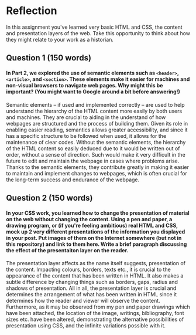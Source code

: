 # Reflection

In this assignment you've learned very basic HTML and CSS, the content and presentation layers of the web. Take this opportunity to think about how they might relate to your work as a historian. 

## Question 1 (150 words)
#### In Part 2, we explored the use of semantic elements such as `<header>`, `<article>`, and `<section>`. These elements make it easier for machines and non-visual browsers to navigate web pages. Why might this be important? (You might want to Google around a bit before answering!)

Semantic elements – if used and implemented correctly – are used to help understand the hierarchy of the HTML content more easily by both users and machines. They are crucial to aiding in the understand of how webpages are structured and the process of building them. Given its role in enabling easier reading, semantics allows greater accessibility, and since it has a specific structure to be followed when used, it allows for the maintenance of clear codes. Without the semantic elements, the hierarchy of the HTML content so easily deduced due to it would be written out of order, without a sense of direction. Such would make it very difficult in the future to edit and maintain the webpage in cases where problems arise. Thanks to the semantic elements, they contribute greatly in making it easier to maintain and implement changes to webpages, which is often crucial for the long-term success and endurance of the webpage. 

## Question 2 (150 words)
#### In your CSS work, you learned how to change the presentation of material on the web without changing the content. Using a pen and paper, a drawing program, or (if you're feeling ambitious) real HTML and CSS, mock up 2 very different presentations of the information you displayed in your post. Put images of them on the Internet somewhere (but not in this repository) and link to them here. Write a brief paragraph discussing the effect of the presentaiton layer on the reader.

The presentation layer affects as the name itself suggests, presentation of the content. Impacting colours, borders, texts etc., it is crucial to the appearance of the content that has been written in HTML. It also makes a subtle difference by changing things such as borders, gaps, radius and shadows of presentation. All in all, the presentation layer is crucial and determines the arrangement of what has been written in HTML since it determines how the reader and viewer will observe the content. Furthermore, as it may be observed from my pen and paper drawings which have been attached, the location of the image, writings, bibliography, font sizes etc.  have been altered, demonstrating the alternative possibilities of presentation using CSS, and the infinite variations possible with it.